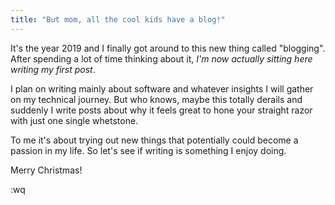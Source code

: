 ```yaml
---
title: "But mom, all the cool kids have a blog!"
---
```


It's the year 2019 and I finally got around to this new thing called "blogging".
After spending a lot of time thinking about it, *I'm now actually sitting here
writing my first post*.

I plan on writing mainly about software and whatever insights I will gather on my
technical journey. But who knows, maybe this totally derails and suddenly I write
posts about why it feels great to hone your straight razor with just one single whetstone.

To me it's about trying out new things that potentially could become a passion in my life.
So let's see if writing is something I enjoy doing.

Merry Christmas!

:wq
